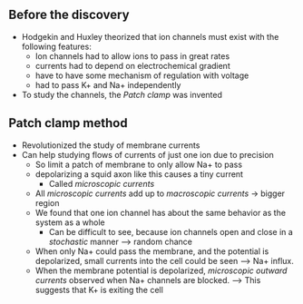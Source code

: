## Before the discovery
- Hodgekin and Huxley theorized that ion channels must exist with the following features:
	- Ion channels had to allow ions to pass in great rates
	- currents had to depend on electrochemical gradient
	- have to have some mechanism of regulation with voltage
	- had to pass K+ and Na+ independently
- To study the channels, the *Patch clamp* was invented
## Patch clamp method
- Revolutionized the study of membrane currents
- Can help studying flows of currents of just one ion due to precision
	- So limit a patch of membrane to only allow Na+ to pass
	- depolarizing a squid axon like this causes a tiny current 
		- Called *microscopic currents*
	- All *microscopic currents*  add up to *macroscopic currents* -> bigger region
	- We found that one ion channel has about the same behavior as the system as a whole
		- Can be difficult to see, because ion channels open and close in a *stochastic* manner --> random chance
	- When only Na+ could pass the membrane, and the potential is depolarized, small currents into the cell could be seen --> Na+ influx. 
	- When the membrane potential is depolarized, *microscopic outward currents* observed when Na+ channels are blocked. --> This suggests that K+ is exiting the cell